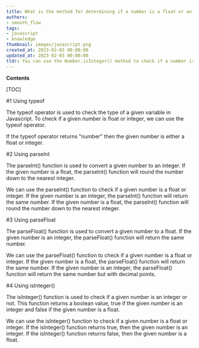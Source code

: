 ```yaml
---
title: What is the method for determining if a number is a float or an integer?
authors:
- smooth_flow
tags:
- javascript
- knowledge
thumbnail: images/javascript.png
created_at: 2023-02-03 00:00:00
updated_at: 2023-02-03 00:00:00
tldr: You can use the Number.isInteger() method to check if a number is an integer or not.
---
```


**Contents**

[TOC]

#1 Using typeof

The typeof operator is used to check the type of a given variable in Javascript. To check if a given number is float or integer, we can use the typeof operator.

If the typeof operator returns "number" then the given number is either a float or integer.

#2 Using parseInt

The parseInt() function is used to convert a given number to an integer. If the given number is a float, the parseInt() function will round the number down to the nearest integer.

We can use the parseInt() function to check if a given number is a float or integer. If the given number is an integer, the parseInt() function will return the same number. If the given number is a float, the parseInt() function will round the number down to the nearest integer.

#3 Using parseFloat

The parseFloat() function is used to convert a given number to a float. If the given number is an integer, the parseFloat() function will return the same number.

We can use the parseFloat() function to check if a given number is a float or integer. If the given number is a float, the parseFloat() function will return the same number. If the given number is an integer, the parseFloat() function will return the same number but with decimal points.

#4 Using isInteger()

The isInteger() function is used to check if a given number is an integer or not. This function returns a boolean value, true if the given number is an integer and false if the given number is a float.

We can use the isInteger() function to check if a given number is a float or integer. If the isInteger() function returns true, then the given number is an integer. If the isInteger() function returns false, then the given number is a float.
